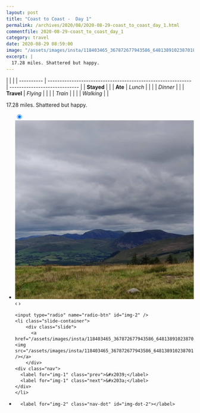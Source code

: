 ```yaml
---
layout: post
title: "Coast to Coast -  Day 1"
permalink: /archives/2020/08/2020-08-29-coast_to_coast_day_1.html
commentfile: 2020-08-29-coast_to_coast_day_1
category: travel
date: 2020-08-29 08:59:00
image: "/assets/images/insta/118403465_367872677943586_6481389102387018242_n_17842976378352926.jpg"
excerpt: |
  17.28 miles. Shattered but happy.
---
```


|            |                                                              |
| ---------- | ------------------------------------------------------------ | ----------------------------- |
| **Stayed** |  |
| **Ate**    | _Lunch_                                                      |          |
|            | _Dinner_                                                     |          |
| **Travel** | _Flying_                                                     |          |
|            | _Train_                                                      |          |
|            | _Walking_                                                    |          |


17.28 miles. Shattered but happy.


<ul class="slides">
    <input type="radio" name="radio-btn" id="img-1" checked="checked" />
    <li class="slide-container">
        <div class="slide">
          <a href="/assets/images/insta/118409157_318816409338893_8912960368197483785_n_17906101198507304.jpg"><img src="/assets/images/insta/118409157_318816409338893_8912960368197483785_n_17906101198507304.jpg" /></a>
        </div>
    <div class="nav">
      <label for="img-2" class="prev">&#x2039;</label>
      <label for="img-2" class="next">&#x203a;</label>
    </div>
    </li>
    
    <input type="radio" name="radio-btn" id="img-2" />
    <li class="slide-container">
        <div class="slide">
          <a href="/assets/images/insta/118403465_367872677943586_6481389102387018242_n_17842976378352926.jpg"><img src="/assets/images/insta/118403465_367872677943586_6481389102387018242_n_17842976378352926.jpg" /></a>
        </div>
    <div class="nav">
      <label for="img-1" class="prev">&#x2039;</label>
      <label for="img-1" class="next">&#x203a;</label>
    </div>
    </li>
			
<li class="nav-dots">
      <label for="img-1" class="nav-dot" id="img-dot-1"></label>

      <label for="img-2" class="nav-dot" id="img-dot-2"></label>

</li>
</ul>        
             

		